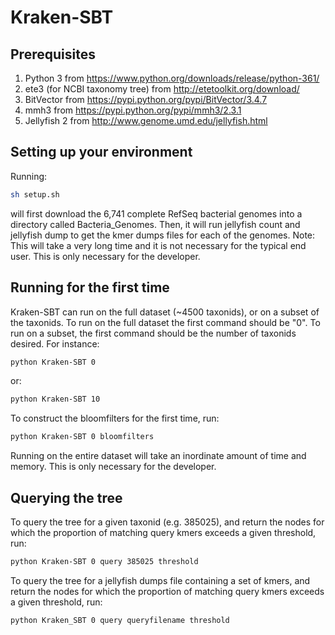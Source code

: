 # Kraken-SBT

## Prerequisites
1. Python 3 from https://www.python.org/downloads/release/python-361/
2. ete3 (for NCBI taxonomy tree) from http://etetoolkit.org/download/
3. BitVector from https://pypi.python.org/pypi/BitVector/3.4.7
4. mmh3 from https://pypi.python.org/pypi/mmh3/2.3.1
5. Jellyfish 2 from http://www.genome.umd.edu/jellyfish.html

## Setting up your environment
Running:
```bash
sh setup.sh
```
will first download the 6,741 complete RefSeq bacterial genomes into a directory called Bacteria_Genomes. Then, it will run jellyfish count and jellyfish dump to get the kmer dumps files for each of the genomes.
Note: This will take a very long time and it is not necessary for the typical end user. This is only necessary for the developer.

## Running for the first time
Kraken-SBT can run on the full dataset (~4500 taxonids), or on a subset of the taxonids. To run on the full dataset the first command should be "0". To run on a subset, the first command should be the number of taxonids desired. For instance:
```bash
python Kraken-SBT 0
```
or:
```bash
python Kraken-SBT 10
```
To construct the bloomfilters for the first time, run:
```bash
python Kraken-SBT 0 bloomfilters
```
Running on the entire dataset will take an inordinate amount of time and memory. This is only necessary for the developer.

## Querying the tree
To query the tree for a given taxonid (e.g. 385025), and return the nodes for which the proportion of matching query kmers exceeds a given threshold, run:
```bash
python Kraken-SBT 0 query 385025 threshold
```
To query the tree for a jellyfish dumps file containing a set of kmers, and return the nodes for which the proportion of matching query kmers exceeds a given threshold, run:
```bash
python Kraken_SBT 0 query queryfilename threshold
```
